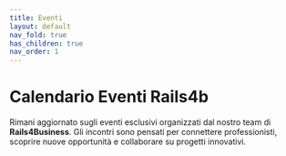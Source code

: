 ```yaml
---
title: Eventi
layout: default
nav_fold: true 
has_children: true
nav_order: 1
---
```


# Calendario Eventi Rails4b

Rimani aggiornato sugli eventi esclusivi organizzati dal nostro team di **Rails4Business**. Gli incontri sono pensati per connettere professionisti, scoprire nuove opportunità e collaborare su progetti innovativi.  
